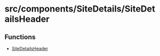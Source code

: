 # src/components/SiteDetails/SiteDetailsHeader

## Functions

- [SiteDetailsHeader](functions/SiteDetailsHeader.md)
